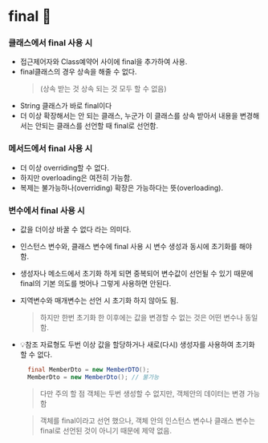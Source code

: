 # final	:pushpin:

### 클래스에서 final 사용 시
* 접근제어자와 Class예약어 사이에 final을 추가하여 사용.
* final클래스의 경우 상속을 해줄 수 없다.
  > (상속 받는 것 상속 되는 것 모두 할 수 없음)
* String 클래스가 바로 final이다
* 더 이상 확장해서는 안 되는 클래스, 누군가 이 클래스를 상속 받아서 내용을 변경해서는 안되는 클래스를 선언할 때 final로 선언함.

### 메서드에서 final 사용 시 
* 더 이상 overriding할 수 없다. 
* 하지만 overloading은 여전히 가능함.
* 복제는 불가능하나(overriding) 확장은 가능하다는 뜻(overloading).

### 변수에서 final 사용 시
* 값을 더이상 바꿀 수 없다 라는 의미다.
* 인스턴스 변수와, 클래스 변수에 final 사용 시 변수 생성과 동시에 초기화를 해야 함.
* 생성자나 메소드에서 초기화 하게 되면 중복되어 변수값이 선언될 수 있기 때문에 final의 기본 의도를 벗어나 그렇게 사용하면 안된다.
* 지역변수와 매개변수는 선언 시 초기화 하지 않아도 됨.
  > 하지만 한번 초기화 한 이후에는 값을 변경할 수 없는 것은 어떤 변수나 동일함.
* 💡참조 자료형도 두번 이상 값을 할당하거나 새로(다시) 생성자를 사용하여 초기화 할 수 없다.
  ```java
    final MemberDto = new MemberDTO();
    MemberDto = new MemberDto(); // 불가능
  ```
  > 다만 주의 할 점 객체는 두번 생성할 수 없지만, 객체안의 데이터는 변경 가능함

  > 객체를 final이라고 선언 했으나, 객체 안의 인스턴스 변수나 클래스 변수는 final로 선언된 것이 아니기 때문에 제약 없음.




